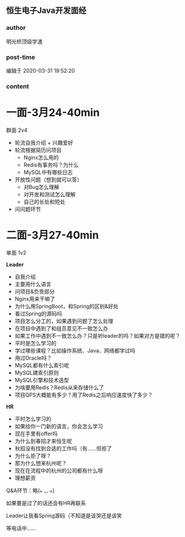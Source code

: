 ## 恒生电子Java开发面经
### author 
明光桥顶级学渣
### post-time 

编辑于  2020-03-31 19:52:20
### content 
<div class="post-topic-des nc-post-content">
 <h1 id="一面-3月24-40min">
  一面-3月24-40min
 </h1>
 <p>
  群面 2v4
 </p>
 <ul>
  <li>
   轮流自我介绍 + 兴趣爱好
  </li>
  <li>
   轮流根据简历问项目
   <ul>
    <li>
     Nginx怎么用的
    </li>
    <li>
     Redis有事务吗？为什么
    </li>
    <li>
     MySQL中有哪些日志
    </li>
   </ul>
  </li>
  <li>
   开放性问题（想到就可以答）
   <ul>
    <li>
     对Bug怎么理解
    </li>
    <li>
     对开发和测试怎么理解
    </li>
    <li>
     自己的长处和短处
    </li>
   </ul>
  </li>
  <li>
   问问题环节
  </li>
 </ul>
 <h1 id="二面-3月27-40min">
  二面-3月27-40min
 </h1>
 <p>
  单面 1v2
 </p>
 <p>
  <strong>
   Leader
  </strong>
 </p>
 <ul>
  <li>
   自我介绍
  </li>
  <li>
   主要用什么语言
  </li>
  <li>
   问项目&amp;负责部分
  </li>
  <li>
   Nginx用来干嘛了
  </li>
  <li>
   为什么用SpringBoot，和Spring的区别&amp;好处
  </li>
  <li>
   看过Spring的源码吗
  </li>
  <li>
   项目怎么分工的，如果遇到问题了怎么处理
  </li>
  <li>
   在项目中遇到了和组员意见不一致怎么办
  </li>
  <li>
   如果工作中遇到不一致怎么办？只是听leader的吗？如果对方是错的呢？
  </li>
  <li>
   平时是怎么学习的
  </li>
  <li>
   学过哪些课程？比如操作系统、Java、网络都学过吗
  </li>
  <li>
   用过Oracle吗？
  </li>
  <li>
   MySQL都有什么索引呢
  </li>
  <li>
   MySQL建索引原则
  </li>
  <li>
   MySQL引擎和技术选型
  </li>
  <li>
   为啥要用Redis？Redis从来存储什么了
  </li>
  <li>
   项目QPS大概能有多少？用了Redis之后响应速度快了多少？
  </li>
 </ul>
 <p>
  <strong>
   HR
  </strong>
 </p>
 <ul>
  <li>
   平时怎么学习的
  </li>
  <li>
   如果给你一门新的语言，你会怎么学习
  </li>
  <li>
   现在手里有offer吗
  </li>
  <li>
   为什么到春招才来恒生呢
  </li>
  <li>
   秋招没有找到合适的工作吗（有……但拒了
  </li>
  <li>
   为什么拒了呀？
  </li>
  <li>
   那为什么想来杭州呢？
  </li>
  <li>
   现在在流程中的杭州的公司都有什么呀
  </li>
  <li>
   理想薪资
  </li>
 </ul>
 <p>
  Q&amp;A环节：略(๑
  <em>
   ◡
  </em>
  ๑)
 </p>
 <p>
  如果要是过了的话还会有HR再联系
 </p>
 <p>
  Leader让我看Spring源码（不知道是该哭还是该笑
 </p>
 <p>
  等电话中……
 </p>
</div>
